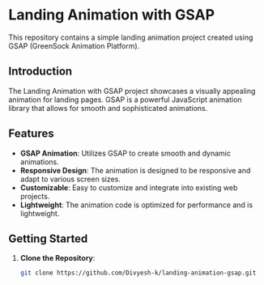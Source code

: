 
# Landing Animation with GSAP

This repository contains a simple landing animation project created using GSAP (GreenSock Animation Platform).

## Introduction

The Landing Animation with GSAP project showcases a visually appealing animation for landing pages. GSAP is a powerful JavaScript animation library that allows for smooth and sophisticated animations.

## Features

- **GSAP Animation**: Utilizes GSAP to create smooth and dynamic animations.
- **Responsive Design**: The animation is designed to be responsive and adapt to various screen sizes.
- **Customizable**: Easy to customize and integrate into existing web projects.
- **Lightweight**: The animation code is optimized for performance and is lightweight.

## Getting Started

1. **Clone the Repository**: 
   ```bash
   git clone https://github.com/Divyesh-k/landing-animation-gsap.git



